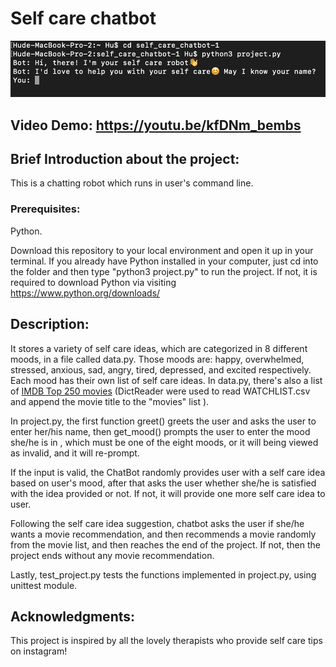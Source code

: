 # Self care chatbot

![Demo photo](demo.png)

## Video Demo: <https://youtu.be/kfDNm_bembs>


## Brief Introduction about the project:  

This is a chatting robot which runs in user's command line.

### Prerequisites:

Python.

Download this repository to your local environment and open it up in your terminal. If you already have Python installed in your computer, just cd into the folder and then type "python3 project.py" to run the project. If not, it is required to download Python via visiting <https://www.python.org/downloads/>

## Description:

It stores a variety of self care ideas, which are categorized in 8 different moods, in a file called data.py. Those moods are: happy, overwhelmed, stressed, anxious, sad, angry, tired, depressed, and excited respectively. Each mood has their own list of self care ideas. In data.py, there's also a list of [IMDB Top 250 movies](https://www.imdb.com/chart/top/?ref_=nv_mv_250) (DictReader were used to read WATCHLIST.csv and append the movie title to the "movies" list ).

In project.py, the first function greet() greets the user and asks the user to enter her/his name, then get_mood() prompts the user to enter the mood she/he is in , which must be one of the eight moods, or it will being viewed as invalid, and it will re-prompt.

If the input is valid, the ChatBot randomly provides user with a self care idea based on user's mood, after that asks the user whether she/he is satisfied with the idea provided or not. If not, it will provide one more self care idea to user.

Following the self care idea suggestion, chatbot asks the user if she/he wants a movie recommendation, and then recommends a movie randomly from the movie list, and then reaches the end of the project. If not, then the project ends without any movie recommendation.

Lastly, test_project.py tests the functions implemented in project.py, using unittest module.

## Acknowledgments:

This project is inspired by all the lovely therapists who provide self care tips on instagram!
